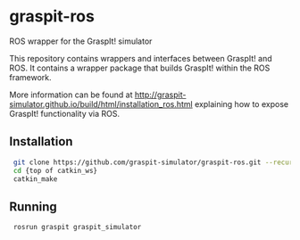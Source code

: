 # graspit-ros
ROS wrapper for the GraspIt! simulator

This repository contains wrappers and interfaces between GraspIt! and ROS. It contains a wrapper package that builds GraspIt! within the ROS framework.

More information can be found at http://graspit-simulator.github.io/build/html/installation_ros.html explaining how to expose GraspIt! functionality via ROS.


## Installation

```bash
 git clone https://github.com/graspit-simulator/graspit-ros.git --recursive
 cd {top of catkin_ws}
 catkin_make
```

## Running

```bash
 rosrun graspit graspit_simulator
```

